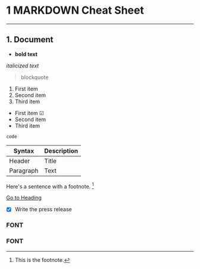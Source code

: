# 1 **MARKDOWN** Cheat Sheet
***********

<h2 id="heading"> 1. Document </h2>


  * **bold text**

*italicized text*
  
> blockquote

1. First item
2. Second item
3. Third item

- First item &#9745;
- Second item
- Third item

`code`

| Syntax | Description |
| ----------- | ----------- |
| Header | Title |
| Paragraph | Text |

Here's a sentence with a footnote. [^1]

[^1]: This is the footnote.

[Go to Heading](#heading)

- [x] Write the press release

### FONT
<h3>FONT</h3>

